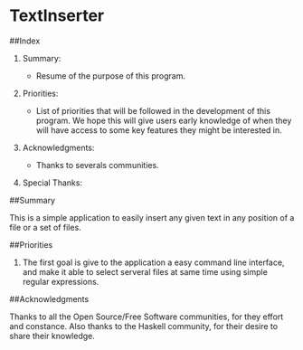 TextInserter
=============

##Index

 1. Summary:
     * Resume of the purpose of this program.

 2. Priorities:
     * List of priorities that will be followed in the development of this
       program. We hope this will give users early knowledge of when they will
       have access to some key features they might be interested in.

 3. Acknowledgments:
     * Thanks to severals communities.

 4. Special Thanks:

##Summary

This is a simple application to easily insert any given text in any position of
a file or a set of files.

##Priorities

 1. The first goal is give to the application a easy command line interface,
    and make it able to select serveral files at same time using simple regular
    expressions.

##Acknowledgments

Thanks to all the Open Source/Free Software communities, for they effort and
constance. Also thanks to the Haskell community, for their desire to share their
knowledge.

